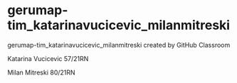 # gerumap-tim_katarinavucicevic_milanmitreski
gerumap-tim_katarinavucicevic_milanmitreski created by GitHub Classroom

Katarina Vucicevic 57/21RN

Milan Mitreski 80/21RN
